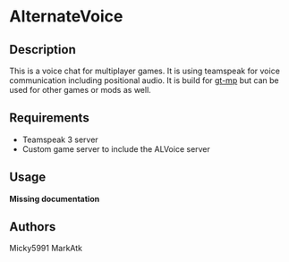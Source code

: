 # AlternateVoice

## Description

This is a voice chat for multiplayer games. It is using teamspeak for voice communication including positional audio. It is build for [gt-mp](gt-mp.net) but can be used for other games or mods as well.

## Requirements

 * Teamspeak 3 server 
 * Custom game server to include the ALVoice server

## Usage

**Missing documentation**

## Authors

Micky5991
MarkAtk
